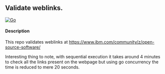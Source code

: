 ## Validate weblinks.

[![Go](https://github.com/prankkelkar/Validate-Weblinks-golang/actions/workflows/go.yml/badge.svg)](https://github.com/prankkelkar/Validate-Weblinks-golang/actions/workflows/go.yml)

#### Description
This repo validates weblinks at https://www.ibm.com/community/z/open-source-software/


Interesting thing to note, with sequential execution it takes around 4 minutes to check all the links present on the webpage but using go concurrency the time is reduced to mere 20 seconds.